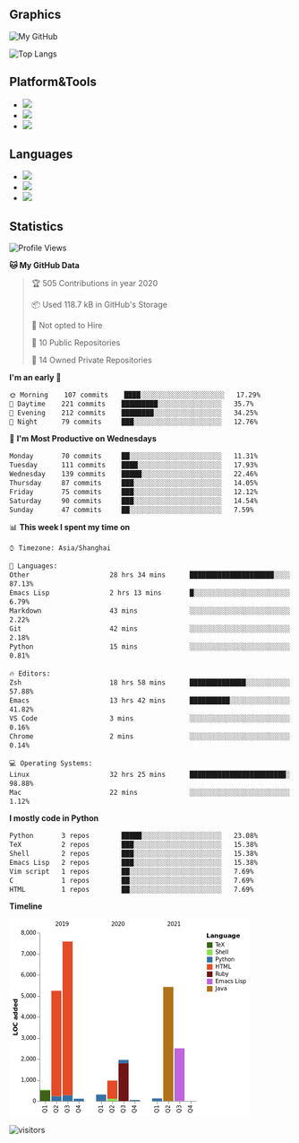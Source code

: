 ## Graphics

![My GitHub](https://github-readme-stats.vercel.app/api?username=SteamedFish&count_private=true&show_icons=true&theme=buefy&include_all_commits=true)

![Top Langs](https://github-readme-stats.vercel.app/api/top-langs/?username=SteamedFish&theme=buefy&hide=ruby&count_private=true&show_icons=true&layout=compact)

## Platform&Tools

* [![](https://img.shields.io/badge/ArchLinux--purple?style=flat-square&logo=ArchLinux)](https://www.archlinux.org/)
* [![](https://img.shields.io/badge/Gentoo-testing-purple?style=flat-square&logo=Gentoo)](https://www.gentoo.org/)
* [![](https://img.shields.io/badge/Doom%20Emacs-28-blue?style=flat-square&logo=Gnu%20emacs&logoColor=white)](https://www.gnu.org/software/emacs/)

## Languages

* [![](https://img.shields.io/badge/-Python-3776AB?style=flat-square&logo=python&logoColor=white)](https://www.python.org/)
* [![](https://img.shields.io/badge/-Bash-00ADD8?style=flat-square&logo=Gnu-bash&logoColor=white)](https://www.gnu.org/software/bash/)
* [![](https://img.shields.io/badge/-Go-00ADD8?style=flat-square&logo=go&logoColor=white)](https://golang.org/)

## Statistics

<!--START_SECTION:waka-->
![Profile Views](http://img.shields.io/badge/Profile%20Views-90-blue)

**🐱 My GitHub Data** 

> 🏆 505 Contributions in year 2020
 > 
> 📦 Used 118.7 kB in GitHub's Storage 
 > 
> 🚫 Not opted to Hire
 > 
> 📜 10 Public Repositories 
 > 
> 🔑 14 Owned Private Repositories 

**I'm an early 🐤** 

```text
🌞 Morning    107 commits    ████░░░░░░░░░░░░░░░░░░░░░   17.29% 
🌆 Daytime    221 commits    █████████░░░░░░░░░░░░░░░░   35.7% 
🌃 Evening    212 commits    ████████░░░░░░░░░░░░░░░░░   34.25% 
🌙 Night      79 commits     ███░░░░░░░░░░░░░░░░░░░░░░   12.76%

```
📅 **I'm Most Productive on Wednesdays** 

```text
Monday       70 commits     ██░░░░░░░░░░░░░░░░░░░░░░░   11.31% 
Tuesday      111 commits    ████░░░░░░░░░░░░░░░░░░░░░   17.93% 
Wednesday    139 commits    █████░░░░░░░░░░░░░░░░░░░░   22.46% 
Thursday     87 commits     ███░░░░░░░░░░░░░░░░░░░░░░   14.05% 
Friday       75 commits     ███░░░░░░░░░░░░░░░░░░░░░░   12.12% 
Saturday     90 commits     ███░░░░░░░░░░░░░░░░░░░░░░   14.54% 
Sunday       47 commits     ██░░░░░░░░░░░░░░░░░░░░░░░   7.59%

```


📊 **This week I spent my time on** 

```text
⌚︎ Timezone: Asia/Shanghai

💬 Languages: 
Other                    28 hrs 34 mins      █████████████████████░░░░   87.13% 
Emacs Lisp               2 hrs 13 mins       █░░░░░░░░░░░░░░░░░░░░░░░░   6.79% 
Markdown                 43 mins             ░░░░░░░░░░░░░░░░░░░░░░░░░   2.22% 
Git                      42 mins             ░░░░░░░░░░░░░░░░░░░░░░░░░   2.18% 
Python                   15 mins             ░░░░░░░░░░░░░░░░░░░░░░░░░   0.81%

🔥 Editors: 
Zsh                      18 hrs 58 mins      ██████████████░░░░░░░░░░░   57.88% 
Emacs                    13 hrs 42 mins      ██████████░░░░░░░░░░░░░░░   41.82% 
VS Code                  3 mins              ░░░░░░░░░░░░░░░░░░░░░░░░░   0.16% 
Chrome                   2 mins              ░░░░░░░░░░░░░░░░░░░░░░░░░   0.14%

💻 Operating Systems: 
Linux                    32 hrs 25 mins      ████████████████████████░   98.88% 
Mac                      22 mins             ░░░░░░░░░░░░░░░░░░░░░░░░░   1.12%

```

**I mostly code in Python** 

```text
Python       3 repos        █████░░░░░░░░░░░░░░░░░░░░   23.08% 
TeX          2 repos        ███░░░░░░░░░░░░░░░░░░░░░░   15.38% 
Shell        2 repos        ███░░░░░░░░░░░░░░░░░░░░░░   15.38% 
Emacs Lisp   2 repos        ███░░░░░░░░░░░░░░░░░░░░░░   15.38% 
Vim script   1 repos        ██░░░░░░░░░░░░░░░░░░░░░░░   7.69% 
C            1 repos        ██░░░░░░░░░░░░░░░░░░░░░░░   7.69% 
HTML         1 repos        ██░░░░░░░░░░░░░░░░░░░░░░░   7.69%

```


**Timeline**

![Chart not found](https://github.com/SteamedFish/SteamedFish/blob/master/charts/bar_graph.png) 


<!--END_SECTION:waka-->

![visitors](https://visitor-badge.laobi.icu/badge?page_id=SteamedFish.SteamedFish)
